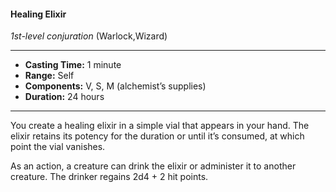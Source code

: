 #### Healing Elixir
*1st-level conjuration* (Warlock,Wizard)
___
- **Casting Time:** 1 minute
- **Range:** Self
- **Components:** V, S, M (alchemist’s supplies)
- **Duration:** 24 hours
---
You create a healing elixir in a simple vial that appears in your hand. The elixir retains its potency for the duration or until it’s consumed, at which point the vial vanishes.

As an action, a creature can drink the elixir or administer it to another creature. The drinker regains 2d4 + 2 hit points.
